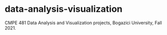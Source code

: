 # data-analysis-visualization

CMPE 481 Data Analysis and Visualization projects, Bogazici University, Fall 2021.
